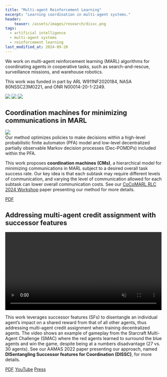 ```yaml
---
title: "Multi-agent Reinforcement Learning"
excerpt: "Learning coordination in multi-agent systems."
header:
    teaser: /assets/images/research/dissc.png
tags:
  - artificial intelligence
  - multi-agent systems
  - reinforcement learning
last_modified_at: 2024-09-20
---
```


We work on multi-agent reinforcement learning (MARL) algorithms for coordinating agents in cooperative tasks, such as search-and-rescue, surveillance missions, and warehouse robotics.

This work was funded in part by ARL W911NF2020184, NASA 80NSSC23M0221, and ONR N00014-20-1-2249.

<div class="funding-logos">
    <a href="https://www.arl.army.mil/"><img src="{{ site.url }}{{ site.baseurl }}/assets/images/funding/arl.jpeg"></a>
    <a href="https://www.nasa.gov/"><img src="{{ site.url }}{{ site.baseurl }}/assets/images/funding/nasa.jpg"></a>
    <a href="https://www.onr.navy.mil/"><img src="{{ site.url }}{{ site.baseurl }}/assets/images/funding/onr.png"></a>
</div>

## Coordination machines for minimizing communications in MARL

<figure-full-caption>
	<a href="{{ site.url }}{{ site.baseurl }}/assets/images/research/cms.png"><img src="{{ site.url }}{{ site.baseurl }}/assets/images/research/cms.png"></a>
	<figcaption>Our method optimizes policies to make decisions within a high-level probabilistic finite automaton (PFA) model and low-level decentralized partially observable Markov decision processes (Dec-POMDPs) included within the PFA.</figcaption>
</figure-full-caption>

This work proposes **coordination machines (CMs)**, a hierarchical model for minimizing communications in MARL subject to a desired overall task success rate. Our key idea is that each subtask may require different levels of communication, and varying the level of communication allowed for each subtask can lower overall communication costs. See our [CoCoMARL RLC 2024 Workshop](https://sites.google.com/view/cocomarl-2024/home?authuser=0) paper presenting our method for more details.

<div class="row">
    <a href="https://openreview.net/forum?id=SnTvlVU7xr" class="button_general">PDF</a>
</div>

## Addressing multi-agent credit assignment with successor features

<video muted autoplay="autoplay" loop="loop" width="500px" controls>
  <source src="/assets/videos/dissc.mp4" type="video/mp4">
</video>

This work leverages successor features (SFs) to disentangle an individual agent’s impact on a shared reward from that of all other agents, thus addressing multi-agent credit assignment when training decentralized agents. The video shows an example of gameplay from the Starcraft Multi-Agent Challenge (SMAC) where the red agents learned to surround the blue agents and win the game, despite being at a numbers disadvantage (27 vs. 30 agents). See our AAMAS 2022 paper presenting our approach, named **DISentangling Successor features for Coordination (DISSC)**, for more details.

<div class="row">
    <a href="https://www.ifaamas.org/Proceedings/aamas2022/pdfs/p751.pdf" class="button_general">PDF</a>
    <a href="https://youtu.be/B-mRD1lGrfI" class="button_general">YouTube</a>
    <a href="https://www.unite.ai/ai-helps-train-teams-of-collaborative-robots-and-drones/" class="button_general">Press</a>
</div>

<!-- ## Learning multi-agent roles

This work builds from [DISSC](#improving-decentralized-training-with-successor-features) by leveraging SFs to learn **roles** that individual agents can use within a team, inspired by the use of different positions in team sports like football and basketball. Our preliminary results show **TODO**. -->

<!-- ## Leveraging communication through coordination graphs

This work aims to **TODO**. -->

